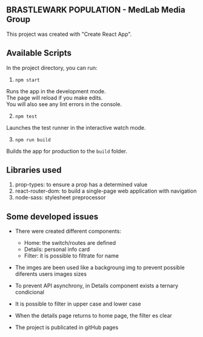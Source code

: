 ## BRASTLEWARK POPULATION - MedLab Media Group

This project was created with "Create React App".

## Available Scripts

In the project directory, you can run:

1. `npm start`

Runs the app in the development mode.<br>
The page will reload if you make edits.<br>
You will also see any lint errors in the console.

2. `npm test`

Launches the test runner in the interactive watch mode.

3. `npm run build`

Builds the app for production to the `build` folder.

## Libraries used

1. prop-types: to ensure a prop has a determined value
2. react-router-dom: to build a single-page web application with navigation
3. node-sass: stylesheet preprocessor

## Some developed issues

* There were created different components: <br>
  - Home: the switch/routes are defined <br>
  - Details: personal info card <br>
  - Filter: it is possible to filtrate for name <br>

* The imges are been used like a backgroung img to prevent possible diferents users images sizes <br>

* To prevent API asynchrony, in Details component exists a ternary condicional <br>

* It is possible to filter in upper case and lower case <br>

* When the details page returns to home page, the filter es clear <br>

* The project is publicated in gitHub pages

